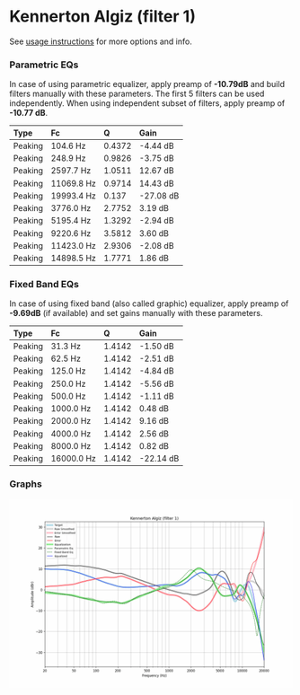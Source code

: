 # Kennerton Algiz (filter 1)
See [usage instructions](https://github.com/jaakkopasanen/AutoEq#usage) for more options and info.

### Parametric EQs
In case of using parametric equalizer, apply preamp of **-10.79dB** and build filters manually
with these parameters. The first 5 filters can be used independently.
When using independent subset of filters, apply preamp of **-10.77 dB**.

| Type    | Fc         |      Q | Gain      |
|:--------|:-----------|:-------|:----------|
| Peaking | 104.6 Hz   | 0.4372 | -4.44 dB  |
| Peaking | 248.9 Hz   | 0.9826 | -3.75 dB  |
| Peaking | 2597.7 Hz  | 1.0511 | 12.67 dB  |
| Peaking | 11069.8 Hz | 0.9714 | 14.43 dB  |
| Peaking | 19993.4 Hz | 0.137  | -27.08 dB |
| Peaking | 3776.0 Hz  | 2.7752 | 3.19 dB   |
| Peaking | 5195.4 Hz  | 1.3292 | -2.94 dB  |
| Peaking | 9220.6 Hz  | 3.5812 | 3.60 dB   |
| Peaking | 11423.0 Hz | 2.9306 | -2.08 dB  |
| Peaking | 14898.5 Hz | 1.7771 | 1.86 dB   |

### Fixed Band EQs
In case of using fixed band (also called graphic) equalizer, apply preamp of **-9.69dB**
(if available) and set gains manually with these parameters.

| Type    | Fc         |      Q | Gain      |
|:--------|:-----------|:-------|:----------|
| Peaking | 31.3 Hz    | 1.4142 | -1.50 dB  |
| Peaking | 62.5 Hz    | 1.4142 | -2.51 dB  |
| Peaking | 125.0 Hz   | 1.4142 | -4.84 dB  |
| Peaking | 250.0 Hz   | 1.4142 | -5.56 dB  |
| Peaking | 500.0 Hz   | 1.4142 | -1.11 dB  |
| Peaking | 1000.0 Hz  | 1.4142 | 0.48 dB   |
| Peaking | 2000.0 Hz  | 1.4142 | 9.16 dB   |
| Peaking | 4000.0 Hz  | 1.4142 | 2.56 dB   |
| Peaking | 8000.0 Hz  | 1.4142 | 0.82 dB   |
| Peaking | 16000.0 Hz | 1.4142 | -22.14 dB |

### Graphs
![](./Kennerton%20Algiz%20(filter%201).png)